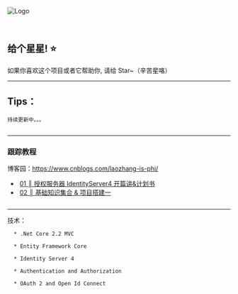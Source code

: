 
![Logo](https://github.com/anjoy8/Blog.IdentityServer/blob/master/Blog.IdentityServer/wwwroot/logofull.png)

&nbsp;
&nbsp;

## 给个星星! ⭐️
如果你喜欢这个项目或者它帮助你, 请给 Star~（辛苦星咯）

*********************************************************

## Tips：
```
持续更新中。。。


```


*****************************************************
### 跟踪教程


博客园：https://www.cnblogs.com/laozhang-is-phi/
<ul>
<li>&nbsp;<a id="post_title_link_10483922" href="https://www.cnblogs.com/laozhang-is-phi/p/10483922.html">01 ║ 授权服务器 IdentityServer4 开篇讲&amp;计划书</a></li>
<li>&nbsp;<a id="post_title_link_10483922" href="https://www.cnblogs.com/laozhang-is-phi/p/10529982.html">02 ║ 基础知识集合 & 项目搭建一</a></li>


</ul>

```
```



**************************************************************

  技术：

      * .Net Core 2.2 MVC
      
      * Entity Framework Core

      * Identity Server 4

      * Authentication and Authorization

      * OAuth 2 and Open Id Connect
      



 

